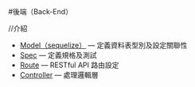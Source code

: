 #後端（Back-End）

//介紹

* [Model（sequelize）](Back-End/Model.md) — 定義資料表型別及設定關聯性
* [Spec](Back-End/Spec.md) — 定義規格及測試
* [Route](Back-End/Route.md) — RESTful API 路由設定
* [Controller](Back-End/Controller.md) — 處理邏輯層
